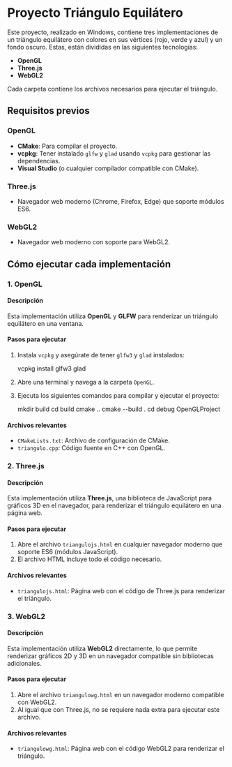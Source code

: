 # Proyecto Triángulo Equilátero

Este proyecto, realizado en Windows, contiene tres implementaciones de un triángulo equilátero con colores en sus vértices (rojo, verde y azul) y un fondo oscuro. Estas, están divididas en las siguientes tecnologías:

- **OpenGL**
- **Three.js**
- **WebGL2**

Cada carpeta contiene los archivos necesarios para ejecutar el triángulo.

## Requisitos previos

### OpenGL
- **CMake**: Para compilar el proyecto.
- **vcpkg**: Tener instalado `glfw` y `glad` usando `vcpkg` para gestionar las dependencias.
- **Visual Studio** (o cualquier compilador compatible con CMake).
  
### Three.js
- Navegador web moderno (Chrome, Firefox, Edge) que soporte módulos ES6.
  
### WebGL2
- Navegador web moderno con soporte para WebGL2.

## Cómo ejecutar cada implementación

### 1. OpenGL

#### Descripción
Esta implementación utiliza **OpenGL** y **GLFW** para renderizar un triángulo equilátero en una ventana.

#### Pasos para ejecutar
1. Instala `vcpkg` y asegúrate de tener `glfw3` y `glad` instalados:

    vcpkg install glfw3 glad

2. Abre una terminal y navega a la carpeta `OpenGL`.

3. Ejecuta los siguientes comandos para compilar y ejecutar el proyecto:

    mkdir build
    cd build
    cmake ..
    cmake --build .
    cd debug
    OpenGLProject


#### Archivos relevantes
- `CMakeLists.txt`: Archivo de configuración de CMake.
- `triangulo.cpp`: Código fuente en C++ con OpenGL.

### 2. Three.js

#### Descripción
Esta implementación utiliza **Three.js**, una biblioteca de JavaScript para gráficos 3D en el navegador, para renderizar el triángulo equilátero en una página web.

#### Pasos para ejecutar
1. Abre el archivo `triangulojs.html` en cualquier navegador moderno que soporte ES6 (módulos JavaScript).
2. El archivo HTML incluye todo el código necesario.

#### Archivos relevantes
- `triangulojs.html`: Página web con el código de Three.js para renderizar el triángulo.

### 3. WebGL2

#### Descripción
Esta implementación utiliza **WebGL2** directamente, lo que permite renderizar gráficos 2D y 3D en un navegador compatible sin bibliotecas adicionales.

#### Pasos para ejecutar
1. Abre el archivo `triangulowg.html` en un navegador moderno compatible con WebGL2.
2. Al igual que con Three.js, no se requiere nada extra para ejecutar este archivo.

#### Archivos relevantes
- `triangulowg.html`: Página web con el código WebGL2 para renderizar el triángulo.



